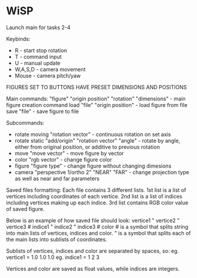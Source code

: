 # WiSP

Launch main for tasks 2-4


Keybinds:
- R - start stop rotation
- T - command input
- U - manual update
- W,A,S,D - camera movement
- Mouse - camera pitch/yaw

FIGURES SET TO BUTTONS HAVE PRESET DIMENSIONS AND POSITIONS

Main commands:
"figure" "origin position" "rotation" "dimensions" - main figure creation command
load "file" "origin position" - load figure from file
save "file" - save figure to file

Subcommands:
- rotate moving "rotation vector" - continuous rotation  on set axis
- rotate static "add/origin" "rotation vector" "angle" - rotate by angle, either from original position, or additive to previous rotation
- move "move vector" - move figure by vector
- color "rgb vector" - change figure color
- figure "figure type" - change figure without changing dimesions
- camera "perspective 1/ortho 2" "NEAR" "FAR" - change projection type as well as near and far parameters  

Saved files formatting:
Each file contains 3 different lists.
1st list is a list of vertices including coordinates of each vertice.
2nd list is a list of indices including vertices making up each indice.
3rd list contains RGB color value of saved figure.

Below is an example of how saved file should look:
vertice1 " vertice2 " vertice3 # indice1 " indice2 " indice3 # color
\# is a symbol that splits string into main lists of vertices, indices and color.
" is a symbol that splits each of the main lists into sublists of coordinates.

Sublists of vertices, indices and color are separated by spaces, so:
eg. vertice1 = 1.0 1.0 1.0
eg. indice1 = 1 2 3

Vertices and color are saved as float values, while indices are integers.
